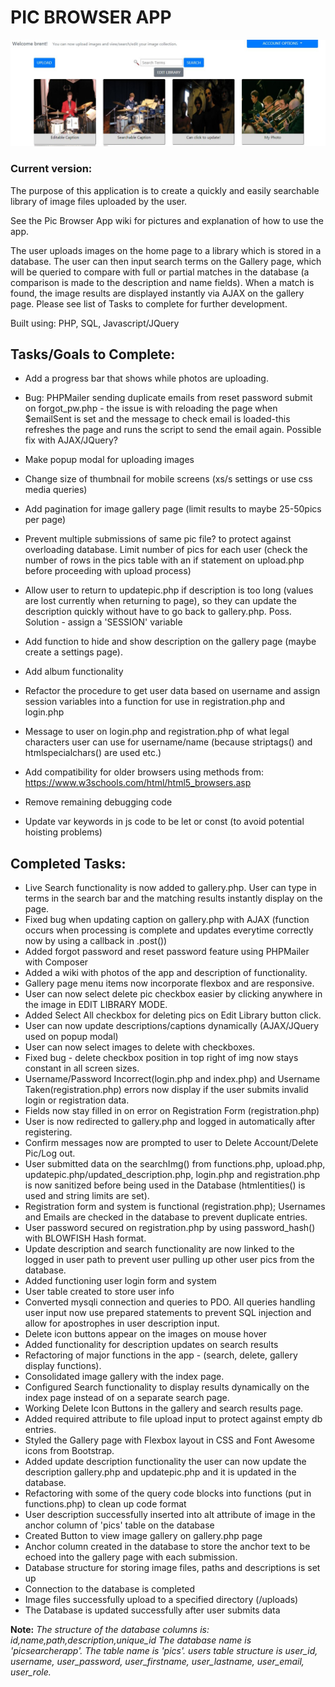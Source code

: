 # PIC BROWSER APP
![Application Pic](https://github.com/BrentGrammer/Pic_Searcher_App/blob/master/img/apppic.JPG)


### Current version:
The purpose of this application is to create a quickly and easily searchable library of image files uploaded by the user.

See the Pic Browser App wiki for pictures and explanation of how to use the app.

The user uploads images on the home page to a library which is stored in a database.  The user can then input search terms on the Gallery page, which will be queried to compare with full or partial matches in the database (a comparison is made to the description and name fields).  When a match is found, the image results are displayed instantly via AJAX on the gallery page.  Please see list of Tasks to complete for further development.


Built using: PHP, SQL, Javascript/JQuery

## Tasks/Goals to Complete:

- Add a progress bar that shows while photos are uploading.

- Bug: PHPMailer sending duplicate emails from reset password submit on forgot_pw.php - the issue is with reloading the page
when $emailSent is set and the message to check email is loaded-this refreshes the page and runs the script to send the email again.  Possible fix with AJAX/JQuery?

- Make popup modal for uploading images

- Change size of thumbnail for mobile screens (xs/s settings or use css media queries)

- Add pagination for image gallery page (limit results to maybe 25-50pics per page)

- Prevent multiple submissions of same pic file? to protect against overloading database.  Limit number of pics for each user (check the number of rows in the pics table with an if statement on upload.php before proceeding with upload process)

- Allow user to return to updatepic.php if description is too long (values are lost currently when returning to page), so they can update the description quickly without have to go back to gallery.php.  Poss. Solution - assign a 'SESSION' variable

- Add function to hide and show description on the gallery page (maybe create a settings page).

- Add album functionality

- Refactor the procedure to get user data based on username and assign session variables into a function for use in registration.php and login.php

- Message to user on login.php and registration.php of what legal characters user can use for username/name (because striptags() and htmlspecialchars() are used etc.)

- Add compatibility for older browsers using methods from: https://www.w3schools.com/html/html5_browsers.asp

- Remove remaining debugging code

- Update var keywords in js code to be let or const (to avoid potential hoisting problems)


## Completed Tasks:

- Live Search functionality is now added to gallery.php.  User can type in terms in the search bar and the matching
results instantly display on the page.
- Fixed bug when updating caption on gallery.php with AJAX (function occurs when processing is complete and updates everytime correctly now by using a callback in .post())
- Added forgot password and reset password feature using PHPMailer with Composer
- Added a wiki with photos of the app and description of functionality.
- Gallery page menu items now incorporate flexbox and are responsive.
- User can now select delete pic checkbox easier by clicking anywhere in the image in EDIT LIBRARY MODE.
- Added Select All checkbox for deleting pics on Edit Library button click.
- User can now update descriptions/captions dynamically (AJAX/JQuery used on popup modal)
- User can now select images to delete with checkboxes.
- Fixed bug - delete checkbox position in top right of img now stays constant in all screen sizes.
- Username/Password Incorrect(login.php and index.php) and Username Taken(registration.php) errors now display if the user submits invalid login or registration data.
- Fields now stay filled in on error on Registration Form (registration.php)
- User is now redirected to gallery.php and logged in automatically after registering.
- Confirm messages now are prompted to user to Delete Account/Delete Pic/Log out.
- User submitted data on the searchImg() from functions.php, upload.php, updatepic.php/updated_description.php, login.php and registration.php is now sanitized before being used in the Database (htmlentities() is used and string limits are set).
- Registration form and system is functional (registration.php); Usernames and Emails are checked in the database to prevent duplicate entries.
- User password secured on registration.php by using password_hash() with BLOWFISH Hash format.
- Update description and search functionality are now linked to the logged in user path to prevent user pulling up other user pics from the database.
- Added functioning user login form and system
- User table created to store user info
- Converted mysqli connection and queries to PDO.  All queries handling user input now use prepared statements to prevent SQL injection and allow for apostrophes in user description input.
- Delete icon buttons appear on the images on mouse hover
- Added functionality for description updates on search results
- Refactoring of major functions in the app - (search, delete, gallery display functions).
- Consolidated image gallery with the index page.
- Configured Search functionality to display results dynamically on the index page instead of on a separate search page.
- Working Delete Icon Buttons in the gallery and search results page.
- Added required attribute to file upload input to protect against empty db entries.
- Styled the Gallery page with Flexbox layout in CSS and Font Awesome icons from Bootstrap.
- Added update description functionality the user can now update the description gallery.php and updatepic.php and it is updated in the database.
- Refactoring with some of the query code blocks into functions (put in functions.php) to clean up code format
- User description successfully inserted into alt attribute of image in the anchor column of 'pics' table on the database
- Created Button to view image gallery on gallery.php page
- Anchor column created in the database to store the anchor text to be echoed into the gallery page with each submission.  
- Database structure for storing image files, paths and descriptions is set up
- Connection to the database is completed
- Image files successfully upload to a specified directory (/uploads)
- The Database is updated successfully after user submits data

**Note:** *The structure of the database columns is: id,name,path,description,unique_id
The database name is 'picsearcherapp'.  The table name is 'pics'.
users table structure is user_id, username, user_password, user_firstname, user_lastname, user_email, user_role.*
